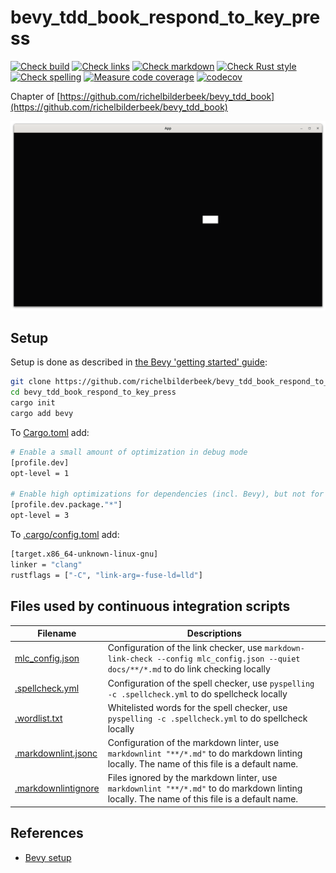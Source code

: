 # bevy_tdd_book_respond_to_key_press

[![Check build](https://github.com/richelbilderbeek/bevy_tdd_book_respond_to_key_press/actions/workflows/check_build.yaml/badge.svg?branch=master)](https://github.com/richelbilderbeek/bevy_tdd_book_respond_to_key_press/actions/workflows/check_build.yaml)
[![Check links](https://github.com/richelbilderbeek/bevy_tdd_book_respond_to_key_press/actions/workflows/check_links.yaml/badge.svg?branch=master)](https://github.com/richelbilderbeek/bevy_tdd_book_respond_to_key_press/actions/workflows/check_links.yaml)
[![Check markdown](https://github.com/richelbilderbeek/bevy_tdd_book_respond_to_key_press/actions/workflows/check_markdown.yaml/badge.svg?branch=master)](https://github.com/richelbilderbeek/bevy_tdd_book_respond_to_key_press/actions/workflows/check_markdown.yaml)
[![Check Rust style](https://github.com/richelbilderbeek/bevy_tdd_book_respond_to_key_press/actions/workflows/check_rust_style.yaml/badge.svg?branch=master)](https://github.com/richelbilderbeek/bevy_tdd_book_respond_to_key_press/actions/workflows/check_rust_style.yaml)
[![Check spelling](https://github.com/richelbilderbeek/bevy_tdd_book_respond_to_key_press/actions/workflows/check_spelling.yaml/badge.svg?branch=master)](https://github.com/richelbilderbeek/bevy_tdd_book_respond_to_key_press/actions/workflows/check_spelling.yaml)
[![Measure code coverage](https://github.com/richelbilderbeek/bevy_tdd_book_respond_to_key_press/actions/workflows/measure_codecov.yaml/badge.svg?branch=master)](https://github.com/richelbilderbeek/bevy_tdd_book_respond_to_key_press/actions/workflows/measure_codecov.yaml)
[![codecov](https://codecov.io/gh/richelbilderbeek/bevy_tdd_book_respond_to_key_press/graph/badge.svg?token=XAVFZYDQKZ)](https://codecov.io/gh/richelbilderbeek/bevy_tdd_book_respond_to_key_press)

Chapter of [https://github.com/richelbilderbeek/bevy_tdd_book](https://github.com/richelbilderbeek/bevy_tdd_book)

![Screenshot of this application](respond_to_key_press.png)

## Setup

Setup is done as described in [the Bevy 'getting started' guide](https://bevyengine.org/learn/quick-start/getting-started/setup/):

```bash
git clone https://github.com/richelbilderbeek/bevy_tdd_book_respond_to_key_press
cd bevy_tdd_book_respond_to_key_press
cargo init
cargo add bevy
```

To [Cargo.toml](Cargo.toml) add:

```bash
# Enable a small amount of optimization in debug mode
[profile.dev]
opt-level = 1

# Enable high optimizations for dependencies (incl. Bevy), but not for our code:
[profile.dev.package."*"]
opt-level = 3
```

To [.cargo/config.toml](.cargo/config.toml) add:

```bash
[target.x86_64-unknown-linux-gnu]
linker = "clang"
rustflags = ["-C", "link-arg=-fuse-ld=lld"]
```

## Files used by continuous integration scripts

Filename                                  |Descriptions
------------------------------------------|--------------------------------------------------------------------------------------------------------------------------------------
[mlc_config.json](mlc_config.json)        |Configuration of the link checker, use `markdown-link-check --config mlc_config.json --quiet docs/**/*.md` to do link checking locally
[.spellcheck.yml](.spellcheck.yml)        |Configuration of the spell checker, use `pyspelling -c .spellcheck.yml` to do spellcheck locally
[.wordlist.txt](.wordlist.txt)            |Whitelisted words for the spell checker, use `pyspelling -c .spellcheck.yml` to do spellcheck locally
[.markdownlint.jsonc](.markdownlint.jsonc)|Configuration of the markdown linter, use `markdownlint "**/*.md"` to do markdown linting locally. The name of this file is a default name.
[.markdownlintignore](.markdownlintignore)|Files ignored by the markdown linter, use `markdownlint "**/*.md"` to do markdown linting locally. The name of this file is a default name.

## References

* [Bevy setup](https://bevyengine.org/learn/quick-start/getting-started/setup/)
